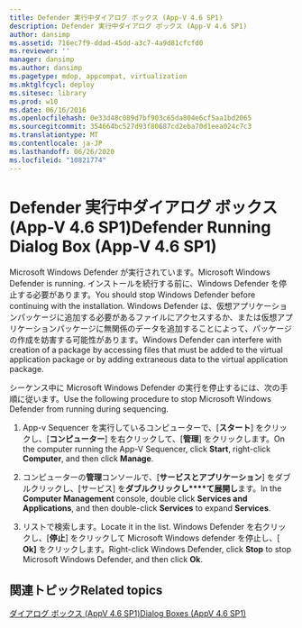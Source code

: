 ```yaml
---
title: Defender 実行中ダイアログ ボックス (App-V 4.6 SP1)
description: Defender 実行中ダイアログ ボックス (App-V 4.6 SP1)
author: dansimp
ms.assetid: 716ec7f9-ddad-45dd-a3c7-4a9d81cfcfd0
ms.reviewer: ''
manager: dansimp
ms.author: dansimp
ms.pagetype: mdop, appcompat, virtualization
ms.mktglfcycl: deploy
ms.sitesec: library
ms.prod: w10
ms.date: 06/16/2016
ms.openlocfilehash: 0e33d48c089d7bf903c65da804e6cf5aa1bd2065
ms.sourcegitcommit: 354664bc527d93f80687cd2eba70d1eea024c7c3
ms.translationtype: MT
ms.contentlocale: ja-JP
ms.lasthandoff: 06/26/2020
ms.locfileid: "10821774"
---
```

# <span data-ttu-id="d5478-103">Defender 実行中ダイアログ ボックス (App-V 4.6 SP1)</span><span class="sxs-lookup"><span data-stu-id="d5478-103">Defender Running Dialog Box (App-V 4.6 SP1)</span></span>


<span data-ttu-id="d5478-104">Microsoft Windows Defender が実行されています。</span><span class="sxs-lookup"><span data-stu-id="d5478-104">Microsoft Windows Defender is running.</span></span> <span data-ttu-id="d5478-105">インストールを続行する前に、Windows Defender を停止する必要があります。</span><span class="sxs-lookup"><span data-stu-id="d5478-105">You should stop Windows Defender before continuing with the installation.</span></span> <span data-ttu-id="d5478-106">Windows Defender は、仮想アプリケーションパッケージに追加する必要があるファイルにアクセスするか、または仮想アプリケーションパッケージに無関係のデータを追加することによって、パッケージの作成を妨害する可能性があります。</span><span class="sxs-lookup"><span data-stu-id="d5478-106">Windows Defender can interfere with creation of a package by accessing files that must be added to the virtual application package or by adding extraneous data to the virtual application package.</span></span>

<span data-ttu-id="d5478-107">シーケンス中に Microsoft Windows Defender の実行を停止するには、次の手順に従います。</span><span class="sxs-lookup"><span data-stu-id="d5478-107">Use the following procedure to stop Microsoft Windows Defender from running during sequencing.</span></span>

1.  <span data-ttu-id="d5478-108">App-v Sequencer を実行しているコンピューターで、[**スタート**] をクリックし、[**コンピューター**] を右クリックして、[**管理**] をクリックします。</span><span class="sxs-lookup"><span data-stu-id="d5478-108">On the computer running the App-V Sequencer, click **Start**, right-click **Computer**, and then click **Manage**.</span></span>

2.  <span data-ttu-id="d5478-109">コンピューターの**管理**コンソールで、[**サービスとアプリケーション**] をダブルクリックし、[サービス] を**ダブルクリックし\*\*\*\*て展開し**ます。</span><span class="sxs-lookup"><span data-stu-id="d5478-109">In the **Computer Management** console, double click **Services and Applications**, and then double-click **Services** to expand **Services**.</span></span>

3.  <span data-ttu-id="d5478-110">リストで検索します。</span><span class="sxs-lookup"><span data-stu-id="d5478-110">Locate it in the list.</span></span> <span data-ttu-id="d5478-111">Windows Defender を右クリックし、[**停止**] をクリックして Microsoft Windows defender を停止し、[ **Ok]** をクリックします。</span><span class="sxs-lookup"><span data-stu-id="d5478-111">Right-click Windows Defender, click **Stop** to stop Microsoft Windows Defender, and then click **Ok**.</span></span>

## <span data-ttu-id="d5478-112">関連トピック</span><span class="sxs-lookup"><span data-stu-id="d5478-112">Related topics</span></span>


[<span data-ttu-id="d5478-113">ダイアログ ボックス (AppV 4.6 SP1)</span><span class="sxs-lookup"><span data-stu-id="d5478-113">Dialog Boxes (AppV 4.6 SP1)</span></span>](dialog-boxes--appv-46-sp1-.md)

 

 





